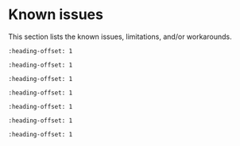 # Known issues

This section lists the known issues, limitations, and/or workarounds.


```{include} ../topics/maximum_file_path_length_in_windows_7_operating_sy.md
:heading-offset: 1
```

```{include} ../topics/fusion_dsp_may_load_wrong_data_from_shared_sram_on.md
:heading-offset: 1
```

```{include} ../topics/real-time_domain_cannot_normally_resume_from_the_p.md
:heading-offset: 1
```

```{include} ../topics/knownissue_flexcan.md
:heading-offset: 1
```

```{include} ../topics/lpspi_interrupt.md
:heading-offset: 1
```

```{include} ../topics/iar_issue.md
:heading-offset: 1
```

```{include} ../topics/dsp_examples_cannot_boot_the_fusion_core.md
:heading-offset: 1
```

